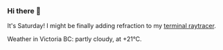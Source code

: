 ### Hi there :wave:

It's Saturday! I might be finally adding refraction to my [terminal raytracer](https://github.com/bewuethr/bash-raytracer).

Weather in Victoria BC: partly cloudy, at +21°C.
